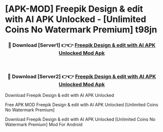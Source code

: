 # [APK-MOD] Freepik  Design & edit with AI APK Unlocked - [Unlimited Coins No Watermark Premium] t98jn



<div align="center">
<h3>🔴 Download [Server1] 👉👉 <a href="https://momento.my/?title=Freepik__Design_&_edit_with_AI_APK_Unlocked">Freepik  Design & edit with AI APK Unlocked Mod Apk</a></h3><br>

<h3>🔴 Download [Server2] 👉👉 <a href="https://momento.my/?title=Freepik__Design_&_edit_with_AI_APK_Unlocked">Freepik  Design & edit with AI APK Unlocked Mod Apk</a></h3>
</div>



Download Freepik  Design & edit with AI APK Unlocked 

Free APK MOD Freepik  Design & edit with AI APK Unlocked [Unlimited Coins No Watermark Premium]

Download Freepik  Design & edit with AI APK Unlocked [Unlimited Coins No Watermark Premium] Mod For Android
